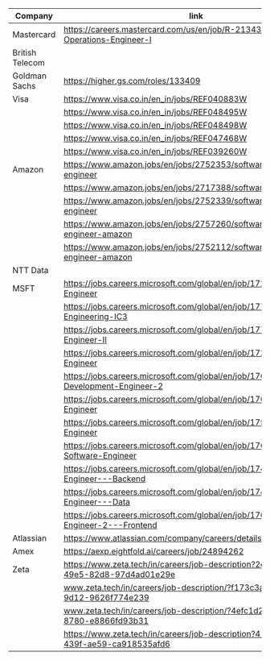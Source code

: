 
| Company         | link                                                                                     | Reference      | Status   |
| --------------- | ---------------------------------------------------------------------------------------- | -------------- | -------- |
| Mastercard      | https://careers.mastercard.com/us/en/job/R-213433/Enterprise-Operations-Engineer-I       | Rishabh        |          |
| British Telecom |                                                                                          | Rishi Saraswat |          |
| Goldman Sachs   | https://higher.gs.com/roles/133409                                                       | Rishabh        |          |
| Visa            | https://www.visa.co.in/en_in/jobs/REF040883W                                             | Rishabh        |          |
|                 | https://www.visa.co.in/en_in/jobs/REF048495W                                             |                |          |
|                 | https://www.visa.co.in/en_in/jobs/REF048498W                                             |                |          |
|                 | https://www.visa.co.in/en_in/jobs/REF047468W                                             |                |          |
|                 | https://www.visa.co.in/en_in/jobs/REF039260W                                             |                |          |
| Amazon          | https://www.amazon.jobs/en/jobs/2752353/software-development-engineer                    | Rishabh        |          |
|                 | https://www.amazon.jobs/en/jobs/2717388/software-dev-engineer                            |                |          |
|                 | https://www.amazon.jobs/en/jobs/2752339/software-development-engineer                    |                |          |
|                 | https://www.amazon.jobs/en/jobs/2757260/software-development-engineer-amazon             |                |          |
|                 | https://www.amazon.jobs/en/jobs/2752112/software-development-engineer-amazon             |                |          |
| NTT Data        |                                                                                          | Mukut          |          |
| MSFT            | https://jobs.careers.microsoft.com/global/en/job/1727031/Software-Engineer               | Rishabh        | referral |
|                 | https://jobs.careers.microsoft.com/global/en/job/1771867/Software-Engineering-IC3        |                | referral |
|                 | https://jobs.careers.microsoft.com/global/en/job/1771841/Software-Engineer-II            |                | referral |
|                 | https://jobs.careers.microsoft.com/global/en/job/1727031/Software-Engineer               |                | referral |
|                 | https://jobs.careers.microsoft.com/global/en/job/1769278/Software-Development-Engineer-2 |                | referral |
|                 | https://jobs.careers.microsoft.com/global/en/job/1767451/Software-Engineer               |                | referral |
|                 | https://jobs.careers.microsoft.com/global/en/job/1754610/Software-Engineer               |                |          |
|                 | https://jobs.careers.microsoft.com/global/en/job/1768982/Senior-Software-Engineer        |                | referral |
|                 | https://jobs.careers.microsoft.com/global/en/job/1744674/Software-Engineer---Backend     |                |          |
|                 | https://jobs.careers.microsoft.com/global/en/job/1744715/Software-Engineer---Data        |                |          |
|                 | https://jobs.careers.microsoft.com/global/en/job/1766348/Software-Engineer-2---Frontend  |                | referral |
| Atlassian       | https://www.atlassian.com/company/careers/details/11144                                  | Rishabh        |          |
| Amex            | https://aexp.eightfold.ai/careers/job/24894262                                           | Rishabh        |          |
| Zeta            | https://www.zeta.tech/in/careers/job-description?2e9dbd48-cefd-49e5-82d8-97d4ad01e29e    | Rishabh        |          |
|                 | www.zeta.tech/in/careers/job-description/?f173c3aa-80c3-4c8c-9d12-9626f774e239           |                |          |
|                 | www.zeta.tech/in/careers/job-description/?4efc1d29-c629-4e89-8780-e8866fd93b31           |                |          |
|                 | https://www.zeta.tech/in/careers/job-description?41a151dd-457e-439f-ae59-ca918535afd6    |                |          |
